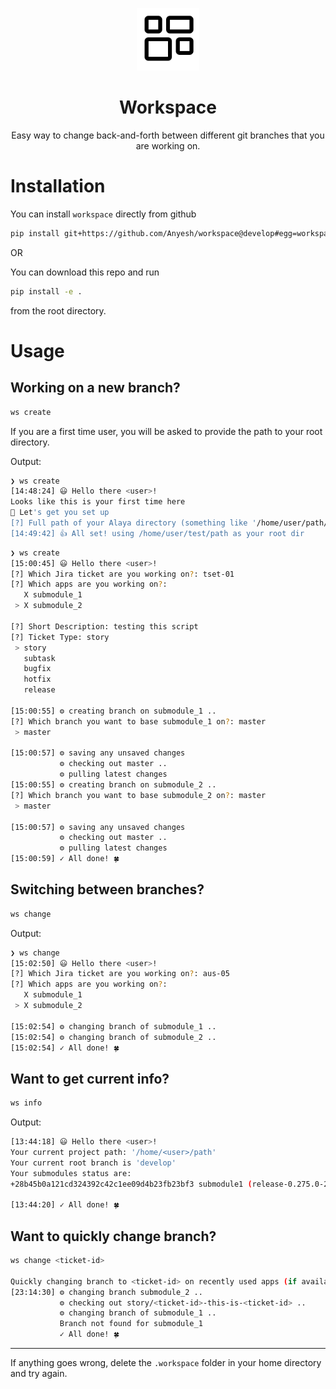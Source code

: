 <p align="center">
  <a href=#">
    <img width="100" src="./assets/workspace.png">
  </a>
</p>

<h1 align="center">Workspace</h1>
<p align="center">Easy way to change back-and-forth between different git branches that you are working on.</p>

# Installation

You can install `workspace` directly from github

```bash
pip install git+https://github.com/Anyesh/workspace@develop#egg=workspace
```

OR

You can download this repo and run

```bash
pip install -e .
```

from the root directory.

# Usage

## Working on a new branch?

```bash
ws create
```

If you are a first time user, you will be asked to provide the path to your root directory.

Output:

```bash
❯ ws create
[14:48:24] 😃 Hello there <user>!                                                                                                                                                                                                     cli.py:109
Looks like this is your first time here
🦝 Let's get you set up
[?] Full path of your Alaya directory (something like '/home/user/path/') : /home/user/test/path/
[14:49:42] 👍 All set! using /home/user/test/path as your root dir
```

```bash
❯ ws create
[15:00:45] 😃 Hello there <user>!                                                                                                                                                                                                     cli.py:109
[?] Which Jira ticket are you working on?: tset-01
[?] Which apps are you working on?:
   X submodule_1
 > X submodule_2

[?] Short Description: testing this script
[?] Ticket Type: story
 > story
   subtask
   bugfix
   hotfix
   release

[15:00:55] ⚙ creating branch on submodule_1 ..                                                                                                                                                                                         cli.py:75
[?] Which branch you want to base submodule_1 on?: master
 > master

[15:00:57] ⚙ saving any unsaved changes                                                                                                                                                                                                cli.py:96
           ⚙ checking out master ..                                                                                                                                                                                                    cli.py:98
           ⚙ pulling latest changes
[15:00:55] ⚙ creating branch on submodule_2 ..                                                                                                                                                                                         cli.py:75
[?] Which branch you want to base submodule_2 on?: master
 > master

[15:00:57] ⚙ saving any unsaved changes                                                                                                                                                                                                cli.py:96
           ⚙ checking out master ..                                                                                                                                                                                                    cli.py:98
           ⚙ pulling latest changes
[15:00:59] ✓ All done! 🍀
```

## Switching between branches?

```bash
ws change
```

Output:

```bash
❯ ws change
[15:02:50] 😃 Hello there <user>!                                                                                                                                                                                                     cli.py:109
[?] Which Jira ticket are you working on?: aus-05
[?] Which apps are you working on?:
   X submodule_1
 > X submodule_2

[15:02:54] ⚙ changing branch of submodule_1 ..
[15:02:54] ⚙ changing branch of submodule_2 ..
[15:02:54] ✓ All done! 🍀
```

## Want to get current info?

```bash
ws info
```

Output:

```bash
[13:44:18] 😃 Hello there <user>!                                                                                                                                                                                                     cli.py:109
Your current project path: '/home/<user>/path'
Your current root branch is 'develop'
Your submodules status are:
+28b45b0a121cd324392c42c1ee09d4b23fb23bf3 submodule1 (release-0.275.0-2321-g28ba5b0011)

[13:44:20] ✓ All done! 🍀
```

## Want to quickly change branch?

```bash
ws change <ticket-id>

Quickly changing branch to <ticket-id> on recently used apps (if available) assista
[23:14:30] ⚙ changing branch submodule_2 ..
           ⚙ checking out story/<ticket-id>-this-is-<ticket-id> ..
           ⚙ changing branch of submodule_1 ..
           Branch not found for submodule_1
           ✓ All done! 🍀
```

---

If anything goes wrong, delete the `.workspace` folder in your home directory and try again.
